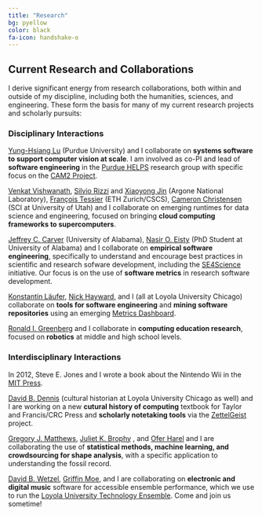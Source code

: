 ```yaml
---
title: "Research"
bg: pyellow
color: black
fa-icon: handshake-o
---
```



## Current Research and Collaborations

I derive significant energy from research collaborations, both within and outside of my discipline, including both the humanities, sciences, and engineering. These form the basis for many of my current research projects and scholarly pursuits:

### Disciplinary Interactions

[Yung-Hsiang Lu](https://engineering.purdue.edu/ECE/People/ptProfile?resource_id=3355) (Purdue University) and I collaborate on **systems software to support computer vision at scale**. I am involved as co-PI and lead of **software engineering** in the [Purdue HELPS](https://www.purduehelps.org/) research group with specific focus on the [CAM2 Project](https://www.cam2project.net/).

[Venkat Vishwanath](https://www.alcf.anl.gov/staff-directory/venkatram-vishwanath), [Silvio Rizzi](https://www.alcf.anl.gov/staff-directory/silvio-rizzi) and [Xiaoyong Jin](https://www.alcf.anl.gov/staff-directory/xiao-yong-jin) (Argone National Laboratory), [François Tessier](http://www.francoistessier.info/) (ETH Zurich/CSCS), [Cameron Christensen](https://www.sci.utah.edu/people/cam.html) (SCI at University of Utah) and I collaborate on emerging runtimes for data science and engineering, focused on bringing **cloud computing frameworks to supercomputers**. 

[Jeffrey C. Carver](http://carver.cs.ua.edu/) (University of Alabama), [Nasir O. Eisty](https://neisty.github.io/) (PhD Student at University of Alabama) and I collaborate on **empirical software engineering**, specifically to understand and encourage best practices in scientific and research sofware development, including the [SE4Science](https://se4science.org/) initiative. Our focus is on the use of **software metrics** in research software development.

[Konstantin Läufer](http://laufer.cs.luc.edu/), [Nick Hayward](https://www.luc.edu/cs/people/ftfaculty/haywardnicholas.shtml), and I (all at Loyola University Chicago) collaborate on **tools for software engineering** and **mining software repositories** using an emerging [Metrics Dashboard](http://luc-metrics.herokuapp.com/).

[Ronald I. Greenberg](https://rig.cs.luc.edu/~rig/) and I collaborate in **computing education research**, focused on **robotics** at middle and high school levels.

### Interdisciplinary Interactions

In 2012, Steve E. Jones and I wrote a book about the Nintendo Wii in the [MIT Press](https://mitpress.mit.edu/books/codename-revolution).

[David B. Dennis](https://www.luc.edu/history/people/facultyandstaffdirectory/facultybytheme/politics/dennisdavidb.shtml) (cultural historian at Loyola University Chicago as well) and I are working on a new **cutural history of computing** textbook for Taylor and Francis/CRC Press and **scholarly notetaking tools** via the [ZettelGeist](https://zettelgeist.com/) project.

[Gregory J. Matthews](https://statsinthewild.com/), [Juliet K. Brophy](https://lsu.edu/ga/people/faculty/juliet-k-brophy/index.php) , and [Ofer Harel](https://stat.uconn.edu/ofer-harel/) and I are collaborating the use of **statistical methods, machine learning, and crowdsourcing for shape analysis**, with a specific application to understanding the fossil record.

[David B. Wetzel](http://davidbrookewetzel.net/), [Griffin Moe](http://griffinmoe.com/), and I are collaborating on **electronic and digital music** software for accessible ensemble performance, which we use to run the [Loyola University Technology Ensemble](https://lute.luc.edu/). Come and join us sometime!
